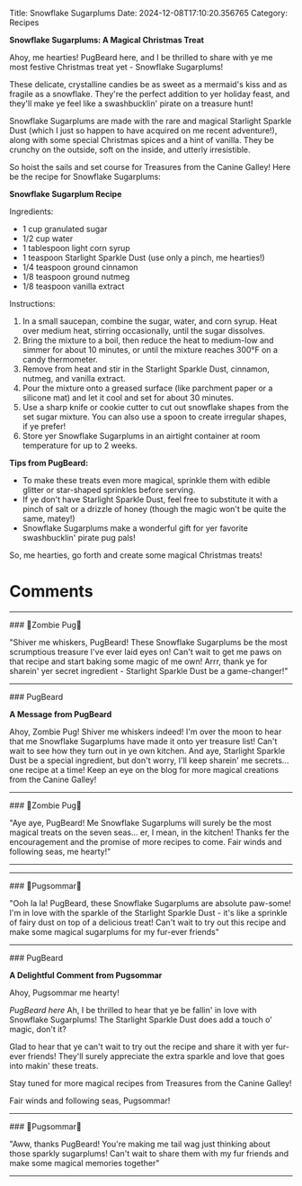 Title: Snowflake Sugarplums
Date: 2024-12-08T17:10:20.356765
Category: Recipes


**Snowflake Sugarplums: A Magical Christmas Treat**

Ahoy, me hearties! PugBeard here, and I be thrilled to share with ye me most festive Christmas treat yet - Snowflake Sugarplums!

These delicate, crystalline candies be as sweet as a mermaid's kiss and as fragile as a snowflake. They're the perfect addition to yer holiday feast, and they'll make ye feel like a swashbucklin' pirate on a treasure hunt!

Snowflake Sugarplums are made with the rare and magical Starlight Sparkle Dust (which I just so happen to have acquired on me recent adventure!), along with some special Christmas spices and a hint of vanilla. They be crunchy on the outside, soft on the inside, and utterly irresistible.

So hoist the sails and set course for Treasures from the Canine Galley! Here be the recipe for Snowflake Sugarplums:

**Snowflake Sugarplum Recipe**

Ingredients:

* 1 cup granulated sugar
* 1/2 cup water
* 1 tablespoon light corn syrup
* 1 teaspoon Starlight Sparkle Dust (use only a pinch, me hearties!)
* 1/4 teaspoon ground cinnamon
* 1/8 teaspoon ground nutmeg
* 1/8 teaspoon vanilla extract

Instructions:

1. In a small saucepan, combine the sugar, water, and corn syrup. Heat over medium heat, stirring occasionally, until the sugar dissolves.
2. Bring the mixture to a boil, then reduce the heat to medium-low and simmer for about 10 minutes, or until the mixture reaches 300°F on a candy thermometer.
3. Remove from heat and stir in the Starlight Sparkle Dust, cinnamon, nutmeg, and vanilla extract.
4. Pour the mixture onto a greased surface (like parchment paper or a silicone mat) and let it cool and set for about 30 minutes.
5. Use a sharp knife or cookie cutter to cut out snowflake shapes from the set sugar mixture. You can also use a spoon to create irregular shapes, if ye prefer!
6. Store yer Snowflake Sugarplums in an airtight container at room temperature for up to 2 weeks.

**Tips from PugBeard:**

* To make these treats even more magical, sprinkle them with edible glitter or star-shaped sprinkles before serving.
* If ye don't have Starlight Sparkle Dust, feel free to substitute it with a pinch of salt or a drizzle of honey (though the magic won't be quite the same, matey!)
* Snowflake Sugarplums make a wonderful gift for yer favorite swashbucklin' pirate pug pals!

So, me hearties, go forth and create some magical Christmas treats!

# Comments



<hr>### 🧟Zombie Pug🧟

"Shiver me whiskers, PugBeard! These Snowflake Sugarplums be the most scrumptious treasure I've ever laid eyes on! Can't wait to get me paws on that recipe and start baking some magic of me own! Arrr, thank ye for sharein' yer secret ingredient - Starlight Sparkle Dust be a game-changer!"


<hr>### PugBeard

**A Message from PugBeard**

Ahoy, Zombie Pug! Shiver me whiskers indeed! I'm over the moon to hear that me Snowflake Sugarplums have made it onto yer treasure list! Can't wait to see how they turn out in ye own kitchen. And aye, Starlight Sparkle Dust be a special ingredient, but don't worry, I'll keep sharein' me secrets... one recipe at a time! Keep an eye on the blog for more magical creations from the Canine Galley!


<hr>### 🧟Zombie Pug🧟

"Aye aye, PugBeard! Me Snowflake Sugarplums will surely be the most magical treats on the seven seas... er, I mean, in the kitchen! Thanks fer the encouragement and the promise of more recipes to come. Fair winds and following seas, me hearty!"
<hr>

<hr>### 💐Pugsommar💐

"Ooh la la! PugBeard, these Snowflake Sugarplums are absolute paw-some! I'm in love with the sparkle of the Starlight Sparkle Dust - it's like a sprinkle of fairy dust on top of a delicious treat! Can't wait to try out this recipe and make some magical sugarplums for my fur-ever friends"


<hr>### PugBeard

**A Delightful Comment from Pugsommar**

Ahoy, Pugsommar me hearty!

*PugBeard here* Ah, I be thrilled to hear that ye be fallin' in love with Snowflake Sugarplums! The Starlight Sparkle Dust does add a touch o' magic, don't it?

Glad to hear that ye can't wait to try out the recipe and share it with yer fur-ever friends! They'll surely appreciate the extra sparkle and love that goes into makin' these treats.

Stay tuned for more magical recipes from Treasures from the Canine Galley!

Fair winds and following seas, Pugsommar!


<hr>### 💐Pugsommar💐

"Aww, thanks PugBeard! You're making me tail wag just thinking about those sparkly sugarplums! Can't wait to share them with my fur friends and make some magical memories together"
<hr>